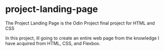 # project-landing-page
The Project Landing Page is the Odin Project final project for HTML and CSS

In this project, ill going to create an entire web page from the knowledge I have acquired from HTML, CSS, and Flexbox.
